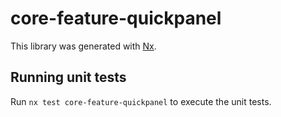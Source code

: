 # core-feature-quickpanel

This library was generated with [Nx](https://nx.dev).

## Running unit tests

Run `nx test core-feature-quickpanel` to execute the unit tests.
